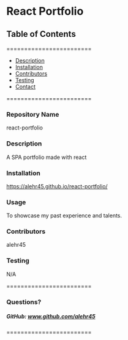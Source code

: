 
# React Portfolio


## **Table of Contents**
========================
* [Description](#description)
* [Installation](#installation)
* [Contributors](#contributors)
* [Testing](#Testing)
* [Contact](#questions)

========================

### **Repository Name**  
react-portfolio

### **Description**  
A SPA portfolio made with react

### **Installation**  
https://alehr45.github.io/react-portfolio/

### **Usage**  
To showcase my past experience and talents.

### **Contributors**  
alehr45

### **Testing**  
N/A

========================

### Questions?
##### GitHub: www.github.com/alehr45  

========================

